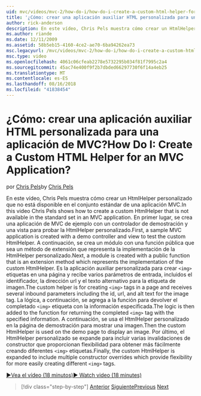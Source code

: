 ```yaml
---
uid: mvc/videos/mvc-2/how-do-i/how-do-i-create-a-custom-html-helper-for-an-mvc-application
title: '¿Cómo: crear una aplicación auxiliar HTML personalizada para una aplicación de MVC? | Microsoft Docs'
author: rick-anderson
description: En este vídeo, Chris Pels muestra cómo crear un HtmlHelper personalizado que no está disponible en el conjunto estándar de una aplicación MVC. En primer lugar, una aplicación MVC de ejemplo...
ms.author: riande
ms.date: 12/11/2009
ms.assetid: 58b5eb15-4160-4ce2-ae70-6ba94262ea73
msc.legacyurl: /mvc/videos/mvc-2/how-do-i/how-do-i-create-a-custom-html-helper-for-an-mvc-application
msc.type: video
ms.openlocfilehash: 4061c06cfeab2278e5732295b034f81f7995c2a4
ms.sourcegitcommit: 45ac74e400f9f2b7dbded66297730f6f14a4eb25
ms.translationtype: MT
ms.contentlocale: es-ES
ms.lasthandoff: 08/16/2018
ms.locfileid: "41838454"
---
```

<a name="how-do-i-create-a-custom-html-helper-for-an-mvc-application"></a><span data-ttu-id="d88a9-105">¿Cómo: crear una aplicación auxiliar HTML personalizada para una aplicación de MVC?</span><span class="sxs-lookup"><span data-stu-id="d88a9-105">How Do I: Create a Custom HTML Helper for an MVC Application?</span></span>
====================
<span data-ttu-id="d88a9-106">por [Chris Pels](https://twitter.com/chrispels)</span><span class="sxs-lookup"><span data-stu-id="d88a9-106">by [Chris Pels](https://twitter.com/chrispels)</span></span>

<span data-ttu-id="d88a9-107">En este vídeo, Chris Pels muestra cómo crear un HtmlHelper personalizado que no está disponible en el conjunto estándar de una aplicación MVC.</span><span class="sxs-lookup"><span data-stu-id="d88a9-107">In this video Chris Pels shows how to create a custom HtmlHelper that is not available in the standard set in an MVC application.</span></span> <span data-ttu-id="d88a9-108">En primer lugar, se crea una aplicación de MVC de ejemplo con un controlador de demostración y una vista para probar la HtmlHelper personalizado.</span><span class="sxs-lookup"><span data-stu-id="d88a9-108">First, a sample MVC application is created with a demo controller and view to test the custom HtmlHelper.</span></span> <span data-ttu-id="d88a9-109">A continuación, se crea un módulo con una función pública que sea un método de extensión que representa la implementación de la HtmlHelper personalizado.</span><span class="sxs-lookup"><span data-stu-id="d88a9-109">Next, a module is created with a public function that is an extension method which represents the implementation of the custom HtmlHelper.</span></span> <span data-ttu-id="d88a9-110">Es la aplicación auxiliar personalizada para crear `<img>` etiquetas en una página y recibe varios parámetros de entrada, incluidos el identificador, la dirección url y el texto alternativo para la etiqueta de imagen.</span><span class="sxs-lookup"><span data-stu-id="d88a9-110">The custom helper is for creating `<img>` tags in a page and receives several inbound parameters including the id, url, and alt text for the image tag.</span></span> <span data-ttu-id="d88a9-111">La lógica, a continuación, se agrega a la función para devolver el completado `<img>` etiqueta con la información especificada.</span><span class="sxs-lookup"><span data-stu-id="d88a9-111">The logic is then added to the function for returning the completed `<img>` tag with the specified information.</span></span> <span data-ttu-id="d88a9-112">A continuación, se usa el HtmlHelper personalizado en la página de demostración para mostrar una imagen.</span><span class="sxs-lookup"><span data-stu-id="d88a9-112">Then the custom HtmlHelper is used on the demo page to display an image.</span></span> <span data-ttu-id="d88a9-113">Por último, el HtmlHelper personalizado se expande para incluir varias invalidaciones de constructor que proporcionan flexibilidad para obtener más fácilmente creando diferentes `<img>` etiquetas.</span><span class="sxs-lookup"><span data-stu-id="d88a9-113">Finally, the custom HtmlHelper is expanded to include multiple constructor overrides which provide flexibility for more easily creating different `<img>` tags.</span></span>

[<span data-ttu-id="d88a9-114">&#9654;Vea el vídeo (18 minutos)</span><span class="sxs-lookup"><span data-stu-id="d88a9-114">&#9654; Watch video (18 minutes)</span></span>](https://channel9.msdn.com/Blogs/ASP-NET-Site-Videos/how-do-i-create-a-custom-html-helper-for-an-mvc-application)

> [!div class="step-by-step"]
> <span data-ttu-id="d88a9-115">[Anterior](how-do-i-implement-view-models-to-manage-data-for-aspnet-mvc-views.md)
> [Siguiente](how-do-i-work-with-model-binders-in-an-mvc-application.md)</span><span class="sxs-lookup"><span data-stu-id="d88a9-115">[Previous](how-do-i-implement-view-models-to-manage-data-for-aspnet-mvc-views.md)
[Next](how-do-i-work-with-model-binders-in-an-mvc-application.md)</span></span>
